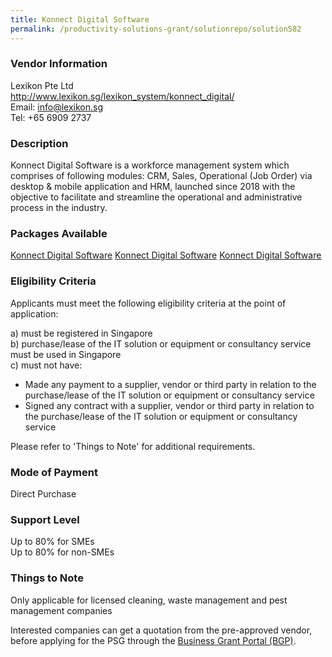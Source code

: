 ```yaml
---
title: Konnect Digital Software
permalink: /productivity-solutions-grant/solutionrepo/solution582
---
```


### Vendor Information
Lexikon Pte Ltd<br>http://www.lexikon.sg/lexikon_system/konnect_digital/<br>Email: info@lexikon.sg<br>Tel: +65 6909 2737

### Description

Konnect Digital Software is a workforce management system which comprises of following modules: CRM, Sales, Operational (Job Order) via desktop & mobile application and HRM, launched since 2018 with the objective to facilitate and streamline the operational and administrative process in the industry.

### Packages Available

<a href='https://www.gobusiness.gov.sg/images/psg/Lexikon_Annex_3_Part_1.pdf' target='_blank'>Konnect Digital Software</a>
<a href='https://www.gobusiness.gov.sg/images/psg/Lexikon_Annex_3_Part_1.pdf' target='_blank'>Konnect Digital Software</a>
<a href='https://www.gobusiness.gov.sg/images/psg/Lexikon_Annex_3_Part_1.pdf' target='_blank'>Konnect Digital Software</a>

### Eligibility Criteria

Applicants must meet the following eligibility criteria at the point of application:

a) must be registered in Singapore <br>
b) purchase/lease of the IT solution or equipment or consultancy service must be used in Singapore <br>
c) must not have:
- Made any payment to a supplier, vendor or third party in relation to the purchase/lease of the IT solution or equipment or consultancy service
- Signed any contract with a supplier, vendor or third party in relation to the purchase/lease of the IT solution or equipment or consultancy service

Please refer to 'Things to Note' for additional requirements.

### Mode of Payment
Direct Purchase

### Support Level
Up to 80% for SMEs <br>
Up to 80% for non-SMEs

### Things to Note
Only applicable for licensed cleaning, waste management and pest management companies

Interested companies can get a quotation from the pre-approved vendor, before applying for the PSG through the <a target='_blank' href='https://www.businessgrants.gov.sg/'>Business Grant Portal (BGP)</a>.
